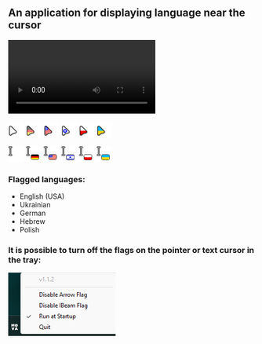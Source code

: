 ## An application for displaying language near the cursor

![mova-flag-demo.gif](assets/mova-flag-demo.mp4)

![pointer_def.png](assets/pointer/pointer_def.png)
![pointer1_de_avg.png](assets/pointer/pointer1_de_avg.png)
![pointer1_en_mul.png](assets/pointer/pointer1_en_mul.png)
![pointer1_he_mul.png](assets/pointer/pointer1_he_mul.png)
![pointer1_pl_mul.png](assets/pointer/pointer1_pl_mul.png)
![pointer1_ua_mul.png](assets/pointer/pointer1_ua_mul.png)

![pointer_def.png](assets/beam3/beam_def.png)
![beam3_de_32.png](assets/beam3/beam3_de_32.png)
![beam3_en_32.png](assets/beam3/beam3_en_32.png)
![beam3_he_32.png](assets/beam3/beam3_he_32.png)
![beam3_pl_32.png](assets/beam3/beam3_pl_32.png)
![beam3_ua_32.png](assets/beam3/beam3_ua_32.png)

### Flagged languages:
- English (USA)
- Ukrainian
- German
- Hebrew
- Polish

### It is possible to turn off the flags on the pointer or text cursor in the tray:

![002](assets/tray-demo.png)




